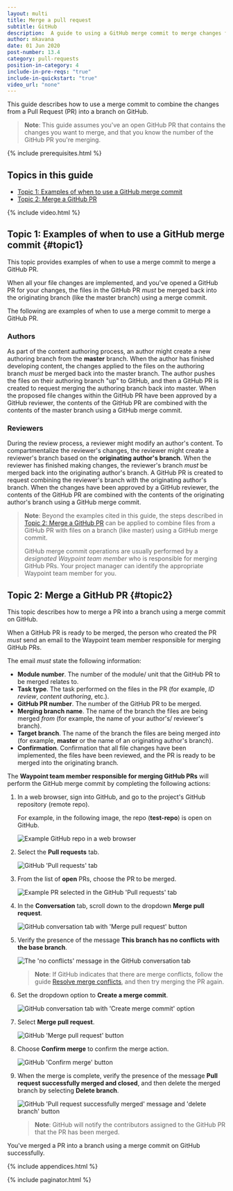 ```yaml
---
layout: multi
title: Merge a pull request
subtitle: GitHub
description:  A guide to using a GitHub merge commit to merge changes from a GitHub PR into a branch
author: mkavana
date: 01 Jun 2020
post-number: 13.4
category: pull-requests
position-in-category: 4
include-in-pre-reqs: "true"
include-in-quickstart: "true"
video_url: "none"
---
```


This guide describes how to use a merge commit to combine the changes from a Pull Request (PR) into a branch on GitHub.

> **Note**: This guide assumes you've an open GitHub PR that contains the changes you want to merge, and that you know the number of the GitHub PR you're merging.

{% include prerequisites.html %}

## Topics in this guide

- [Topic 1: Examples of when to use a GitHub merge commit](#topic1)
- [Topic 2: Merge a GitHub PR](#topic2)

{% include video.html %}

## Topic 1: Examples of when to use a GitHub merge commit {#topic1}

This topic provides examples of when to use a merge commit to merge a GitHub PR.

When all your file changes are implemented, and you've opened a GitHub PR for your changes, the files in the GitHub PR *must* be merged back into the originating branch (like the master branch) using a merge commit.

The following are examples of when to use a merge commit to merge a GitHub PR.

### Authors

As part of the content authoring process, an author might create a new authoring branch from the **master** branch. When the author has finished developing content, the changes applied to the files on the authoring branch *must* be merged back into the master branch. The author pushes the files on their authoring branch "up" to GitHub, and then a GitHub PR is created to request merging the authoring branch back into master. When the proposed file changes within the GitHub PR have been approved by a GitHub reviewer, the contents of the GitHub PR are combined with the contents of the master branch using a GitHub merge commit.

### Reviewers

During the review process, a reviewer might modify an author's content. To compartmentalize the reviewer's changes, the reviewer might create a reviewer's branch based on the **originating author's branch**. When the reviewer has finished making changes, the reviewer's branch *must* be merged back into the originating author's branch. A GitHub PR is created to request combining the reviewer's branch with the originating author's branch. When the changes have been approved by a GitHub reviewer, the contents of the GitHub PR are combined with the contents of the originating author's branch using a GitHub merge commit.

> **Note**: Beyond the examples cited in this guide, the steps described in [Topic 2: Merge a GitHub PR](#topic2) can be applied to combine files from a GitHub PR with files on a branch (like master) using a GitHub merge commit.
>
> GitHub merge commit operations are usually performed by a *designated Waypoint team member* who is responsible for merging GitHub PRs. Your project manager can identify the appropriate Waypoint team member for you.
>

## Topic 2: Merge a GitHub PR {#topic2}

This topic describes how to merge a PR into a branch using a merge commit on GitHub.

When a GitHub PR is ready to be merged, the person who created the PR *must* send an email to the Waypoint team member responsible for merging GitHub PRs.

The email *must* state the following information:

- **Module number**. The number of the module/ unit that the GitHub PR to be merged relates to.
- **Task type**. The task performed on the files in the PR (for example, *ID review*, *content authoring*, etc.).
- **GitHub PR number**. The number of the GitHub PR to be merged.
- **Merging branch name**. The name of the branch the files are being merged *from* (for example, the name of your author's/ reviewer's branch).
- **Target branch**. The name of the branch the files are being merged *into* (for example, **master** or the name of an originating author's branch).
- **Confirmation**. Confirmation that all file changes have been implemented, the files have been reviewed, and the PR is ready to be merged into the originating branch.

The **Waypoint team member responsible for merging GitHub PRs** will perform the GitHub merge commit by completing the following actions:

1. In a web browser, sign into GitHub, and go to the project's GitHub repository (remote repo).

    For example, in the following image, the repo (**test-repo**) is open on GitHub.

    ![Example GitHub repo in a web browser](../assets/images/13-pull-requests/merge-pr/github/pr-merge-001.png)

2. Select the **Pull requests** tab.

    ![GitHub 'Pull requests' tab](../assets/images/13-pull-requests/merge-pr/github/pr-merge-002.png)

3. From the list of **open** PRs, choose the PR to be merged.

    ![Example PR selected in the GitHub 'Pull requests' tab](../assets/images/13-pull-requests/merge-pr/github/pr-merge-003.png)

4. In the **Conversation** tab, scroll down to the dropdown **Merge pull request**.

    ![GitHub conversation tab with 'Merge pull request' button](../assets/images/13-pull-requests/merge-pr/github/pr-merge-004.png)

5. Verify the presence of the message **This branch has no conflicts with the base branch**.

    ![The 'no conflicts' message in the GitHub conversation tab](../assets/images/13-pull-requests/merge-pr/github/pr-merge-005.png)

   > **Note**: If GitHub indicates that there are merge conflicts, follow the guide [Resolve merge conflicts]({{site.baseutl}}/pull-requests/merge-conflicts.html), and then try merging the PR again.
   >

6. Set the dropdown option to **Create a merge commit**.

    ![GitHub conversation tab with 'Create merge commit' option](../assets/images/13-pull-requests/merge-pr/github/pr-merge-006.png)

7. Select **Merge pull request**.

    ![GitHub 'Merge pull request' button](../assets/images/13-pull-requests/merge-pr/github/pr-merge-007.png)

8. Choose **Confirm merge** to confirm the merge action.

    ![GitHub 'Confirm merge' button](../assets/images/13-pull-requests/merge-pr/github/pr-merge-008.png)

9. When the merge is complete, verify the presence of the message **Pull request successfully merged and closed**, and then delete the merged branch by selecting **Delete branch**.

    ![GitHub 'Pull request successfully merged' message and 'delete branch' button](../assets/images/13-pull-requests/merge-pr/github/pr-merge-009.png)

    > **Note**: GitHub will notify the contributors assigned to the GitHub PR that the PR has been merged.
    >

You've merged a PR into a branch using a merge commit on GitHub successfully.

{% include appendices.html %}

{% include paginator.html %}
